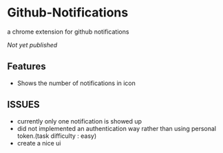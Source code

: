 # Github-Notifications
a chrome extension for github notifications

*Not yet published*

## Features
  - Shows the number of notifications in icon
  
## ISSUES
- currently only one notification is showed up
- did not implemented an authentication way rather than using personal token.(task difficulty : easy)
- create a nice ui
